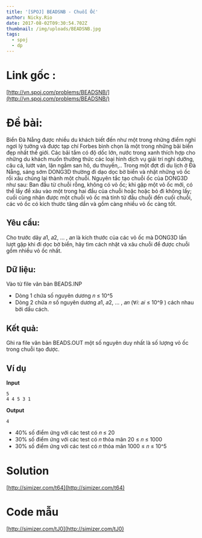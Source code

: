 ```yaml
---
title: '[SPOJ] BEADSNB - Chuỗi Ốc'
author: Nicky.Rio
date: 2017-08-02T09:30:54.702Z
thumbnail: /img/uploads/BEADSNB.jpg
tags:
  - spoj
  - dp
---
```

# Link gốc : 
[http://vn.spoj.com/problems/BEADSNB/](http://vn.spoj.com/problems/BEADSNB/)

# Đề bài:
Biển Đà Nẵng được nhiều du khách biết đến như một trong những điểm nghỉ ngơi lý tưởng và được tạp
chí Forbes bình chọn là một trong những bãi biển đẹp nhất thế giới. Các bãi tắm có độ dốc lớn, nước
trong xanh thích hợp cho những du khách muốn thưởng thức các loại hình dịch vụ giải trí nghỉ dưỡng,
câu cá, lướt ván, lặn ngắm san hô, du thuyền,..
Trong một đợt đi du lịch ở Đà Nẵng, sáng sớm DONG3D thường đi dạo dọc bờ biển và nhặt những vỏ ốc
rồi xâu chúng lại thành một chuỗi. Nguyên tắc tạo chuỗi ốc của DONG3D như sau: Ban đầu từ chuỗi rỗng,
không có vỏ ốc; khi gặp một vỏ ốc mới, có thể lấy để xâu vào một trong hai đầu của chuỗi hoặc hoặc bỏ
đi không lấy; cuối cùng nhận được một chuỗi vỏ ốc mà tính từ đầu chuỗi đến cuối chuỗi, các vỏ ốc có kích
thước tăng dần và gồm càng nhiều vỏ ốc càng tốt.

## Yêu cầu: 
Cho trước dãy 𝑎1, 𝑎2, … , 𝑎𝑛 là kích thước của các vỏ ốc mà DONG3D lần lượt gặp khi đi dọc bờ
biển, hãy tìm cách nhặt và xâu chuỗi để được chuỗi gồm nhiều vỏ ốc nhất.

## Dữ liệu: 
Vào từ file văn bản BEADS.INP
* Dòng 1 chứa số nguyên dương 𝑛 ≤ 10^5
* Dòng 2 chứa 𝑛 số nguyên dương 𝑎1, 𝑎2, … , 𝑎𝑛 (∀𝑖: 𝑎𝑖 ≤ 10^9
) cách nhau bởi dấu cách.

## Kết quả: 
Ghi ra file văn bản BEADS.OUT một số nguyên duy nhất là số lượng vỏ ốc trong chuỗi tạo được.
## Ví dụ
**Input**

```
5
4 4 5 3 1
```
**Output**
```
4
```
* 40% số điểm ứng với các test có 𝑛 ≤ 20
* 30% số điểm ứng với các test có 𝑛 thỏa mãn 20 ≤ 𝑛 ≤ 1000
* 30% số điểm ứng với các test có 𝑛 thỏa mãn 1000 ≤ 𝑛 ≤ 10^5

# Solution
[http://simizer.com/t64](http://simizer.com/t64)

# Code mẫu
[http://simizer.com/tJ0](http://simizer.com/tJ0)

